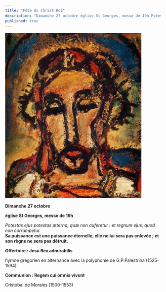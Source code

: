 ```yaml
---
title: "Fête du Christ-Roi"
description: "Dimanche 27 octobre église St Georges, messe de 19h Potestas ejus potestas æterna, quæ non auferetur : et regnum ejus, quod non corrumpetur. Sa puissance est une puissance éternelle, elle ne lui sera pas enlevée ; et son règne ne sera pas détruit. Offertoire..."
published: true
---
```



![](/images/2013-10-26-christ-rouault.jpg)

**Dimanche 27 octobre**

**église St Georges, messe de 19h**

*Potestas ejus potestas æterna, quæ non auferetur : et regnum ejus, quod non corrumpetur.*  
**Sa puissance est une puissance éternelle, elle ne lui sera pas enlevée ; et son règne ne sera pas détruit.**

**Offertoire : Jesu Rex admirabilis**

hymne grégorien en alternance avec la polyphonie de G.P.Palestrina (1525-1594)

**Communion : Regem cui omnia vivunt**

Cristobal de Morales (1500-1553)